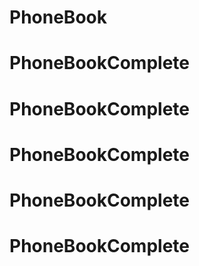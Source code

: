 # PhoneBook
# PhoneBookComplete
# PhoneBookComplete
# PhoneBookComplete
# PhoneBookComplete
# PhoneBookComplete
